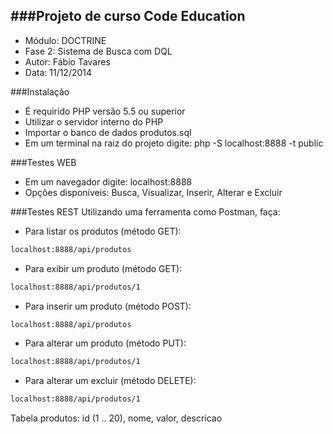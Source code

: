 ###Projeto de curso Code Education
----
- Módulo: DOCTRINE
- Fase 2: Sistema de Busca com DQL
- Autor: Fábio Tavares
- Data: 11/12/2014

###Instalação
- É requirido PHP versão 5.5 ou superior
- Utilizar o servidor interno do PHP
- Importar o banco de dados produtos.sql
- Em um terminal na raiz do projeto digite: php -S localhost:8888 -t public

###Testes WEB
- Em um navegador digite: localhost:8888
- Opções disponíveis: Busca, Visualizar, Inserir, Alterar e Excluir

###Testes REST
Utilizando uma ferramenta como Postman, faça:
- Para listar os produtos (método GET):
```sh
localhost:8888/api/produtos
```
- Para exibir um produto (método GET):
```sh
localhost:8888/api/produtos/1
```
- Para inserir um produto (método POST):
```sh
localhost:8888/api/produtos
```
- Para alterar um produto (método PUT):
```sh
localhost:8888/api/produtos/1
```
- Para alterar um excluir (método DELETE):
```sh
localhost:8888/api/produtos/1
```
Tabela produtos: id (1 .. 20), nome, valor, descricao